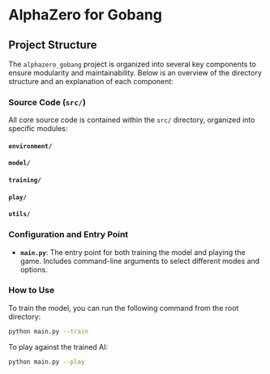 # AlphaZero for Gobang

## Project Structure

The `alphazero_gobang` project is organized into several key components to ensure modularity and maintainability. Below is an overview of the directory structure and an explanation of each component:

### Source Code (`src/`)

All core source code is contained within the `src/` directory, organized into specific modules:

#### `environment/`

#### `model/`

#### `training/`

#### `play/`

#### `utils/`

### Configuration and Entry Point

- **`main.py`**: The entry point for both training the model and playing the game. Includes command-line arguments to select different modes and options.

### How to Use

To train the model, you can run the following command from the root directory:

```bash
python main.py --train
```

To play against the trained AI:

```bash
python main.py --play
```